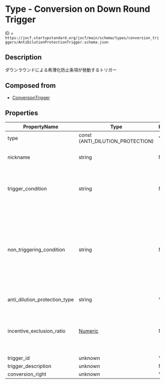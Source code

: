# Type - Conversion on Down Round Trigger

ID = `https://jocf.startupstandard.org/jocf/main/schema/types/conversion_triggers/AntiDilutionProtectionTrigger.schema.json`

## Description
ダウンラウンドによる希薄化防止条項が発動するトリガー

## Composed from
- [ConversionTrigger](../../../../primitives/types/conversion_triggers/ConversionTrigger.md)

## Properties

| PropertyName | Type | Required | Description |
|-------------|------|----------|-------------|
| type | const (ANTI_DILUTION_PROTECTION) | Yes |  |
| nickname | string | No | トリガーのニックネーム |
| trigger_condition | string | No | 希薄化防止が発動可能となる条件を説明する法的な文言 |
| non_triggering_condition | string | No | 希薄化防止が発動可能となる条件を満たした上で、希薄化防止による転換を実施しない条件を説明する法的な文言 |
| anti_dilution_protection_type | string | Yes | 希薄化防止種別 |
| incentive_exclusion_ratio | [Numeric](../../types/Numeric.md) | No | 希薄化防止対象から除外される従業員インセンティブの比率 |
| trigger_id | unknown | Yes |  |
| trigger_description | unknown | No |  |
| conversion_right | unknown | Yes |  |